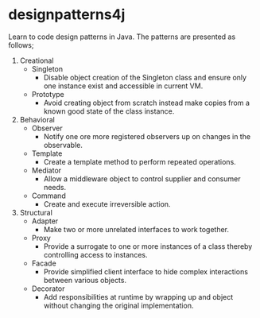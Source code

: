 # designpatterns4j
Learn to code design patterns in Java.
The patterns are presented as follows;

1. Creational
    - Singleton
        - Disable object creation of the Singleton class and ensure only one instance exist and accessible in current VM.
    - Prototype
        - Avoid creating object from scratch instead make copies from a known good state of the class instance.
2. Behavioral
    - Observer
        - Notify one ore more registered observers up on changes in the observable.
    - Template
        - Create a template method to perform repeated operations.
    - Mediator
        - Allow a middleware object to control supplier and consumer needs.
    - Command
        - Create and execute irreversible action.
3. Structural
    - Adapter
        - Make two or more unrelated interfaces to work together.
    - Proxy
        - Provide a surrogate to one or more instances of a class thereby controlling access to instances.
    - Facade
        - Provide simplified client interface to hide complex interactions between various objects.
    - Decorator
        - Add responsibilities at runtime by wrapping up and object without changing the original implementation.